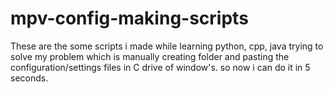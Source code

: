 # mpv-config-making-scripts
These are the some scripts i made while learning python, cpp, java trying to solve my problem which is manually creating folder and pasting the configuration/settings files in C drive of window's. so now i can do it in 5 seconds. 
